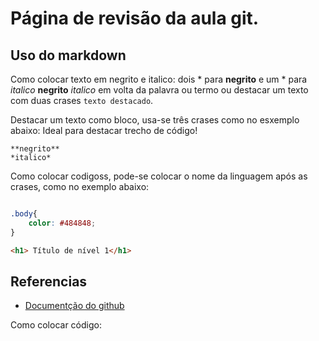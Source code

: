# Página de revisão da aula git.
## Uso do markdown

Como colocar texto em negrito e italico: dois * para **negrito** e um * para *italico*
**negrito** *italico* em volta da palavra ou termo ou destacar um texto com duas crases ``texto destacado``.

Destacar um texto como bloco, usa-se três crases como no esxemplo abaixo:
Ideal para destacar trecho de código!

```
**negrito**
*italico*
```

Como colocar codigoss, pode-se colocar o nome da linguagem após as crases, como no exemplo abaixo:
```css

.body{
    color: #484848;
}
```
```html
<h1> Título de nível 1</h1>
```
## Referencias

* [Documentção do github](https://docs.github.com/pt/get-started/writing-on-github/getting-started-with-writing-and-formatting-on-github/basic-writing-and-formatting-syntax#headings)

Como colocar código: